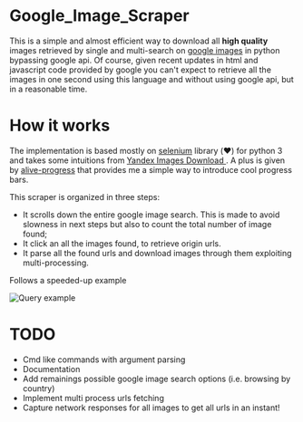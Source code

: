# Google_Image_Scraper
This is a simple and almost efficient way to download all **high quality** images retrieved by single and multi-search on [google images](https://www.google.com/imghp) in python bypassing google api. Of course, given recent updates in html and javascript code provided by google you can't expect to retrieve all the images in one second using this language and without using google api, but in a reasonable time. 

# How it works
The implementation is based mostly on [selenium](https://selenium-python.readthedocs.io/) library (:heart:) for python 3 and takes some intuitions from [Yandex Images Download
](https://github.com/bobokvsky/yandex-images-download). A plus is given by [alive-progress](https://github.com/rsalmei/alive-progress) that provides me a simple way to introduce cool progress bars.  

This scraper is organized in three steps:

* It scrolls down the entire google image search. This is made to avoid slowness in next steps but also to count the total number of image found;
* It click an all the images found, to retrieve origin urls.
* It parse all the found urls and download images through them exploiting multi-processing. 

Follows a speeded-up example

![Query example](example.GIF)

# TODO
* Cmd like commands with argument parsing
* Documentation
* Add remainings possible google image search options (i.e. browsing by country)
* Implement multi process urls fetching 
* Capture network responses for all images to get all urls in an instant!
